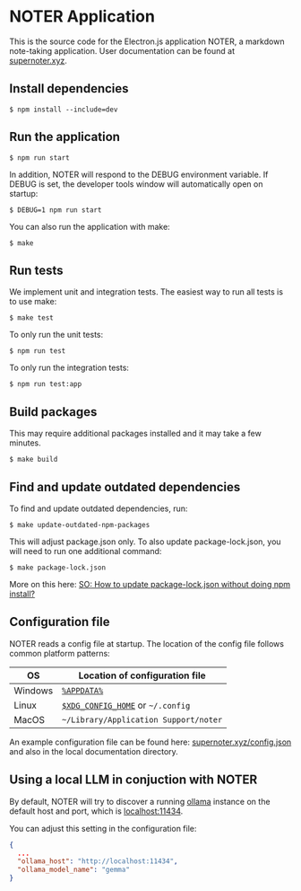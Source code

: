 # NOTER Application

This is the source code for the Electron.js application NOTER, a markdown
note-taking application. User documentation can be found at
[supernoter.xyz](https://supernoter.xyz).

## Install dependencies

```
$ npm install --include=dev
```

## Run the application

```
$ npm run start
```

In addition, NOTER will respond to the DEBUG environment variable. If DEBUG is set, the developer tools window will automatically open on startup:

```
$ DEBUG=1 npm run start
```

You can also run the application with make:

```
$ make
```

## Run tests

We implement unit and integration tests. The easiest way to run all tests is to use make:

```
$ make test
```

To only run the unit tests:

```
$ npm run test
```

To only run the integration tests:

```
$ npm run test:app
```

## Build packages

This may require additional packages installed and it may take a few minutes.

```
$ make build
```

## Find and update outdated dependencies

To find and update outdated dependencies, run:

```
$ make update-outdated-npm-packages
```

This will adjust package.json only. To also update package-lock.json, you will need to run one additional command:

```
$ make package-lock.json
```

More on this here: [SO: How to update package-lock.json without doing npm install?](https://stackoverflow.com/a/16074029/89391)

## Configuration file

NOTER reads a config file at startup. The location of the config file follows common platform patterns:

| OS      | Location of configuration file        |
|---------|---------------------------------------|
| Windows | [`%APPDATA%`](https://superuser.com/questions/632891/what-is-appdata)                          |
| Linux   | [`$XDG_CONFIG_HOME`](https://wiki.archlinux.org/title/XDG_Base_Directory) or `~/.config`     |
| MacOS   | `~/Library/Application Support/noter` |

An example configuration file can be found here:
[supernoter.xyz/config.json](https://supernoter.xyz/config.json) and also in
the local documentation directory.

## Using a local LLM in conjuction with NOTER

By default, NOTER will try to discover a running [ollama](https://ollama.com)
instance on the default host and port, which is
[localhost:11434](http://localhost:11434).

You can adjust this setting in the configuration file:

```json
{
  ...
  "ollama_host": "http://localhost:11434",
  "ollama_model_name": "gemma"
}

